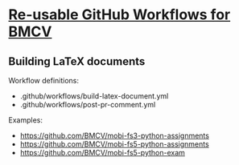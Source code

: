 # [Re-usable GitHub Workflows for BMCV]()

## Building LaTeX documents

Workflow definitions:

- .github/workflows/build-latex-document.yml
- .github/workflows/post-pr-comment.yml

Examples:

- https://github.com/BMCV/mobi-fs3-python-assignments
- https://github.com/BMCV/mobi-fs5-python-assignments
- https://github.com/BMCV/mobi-fs5-python-exam
